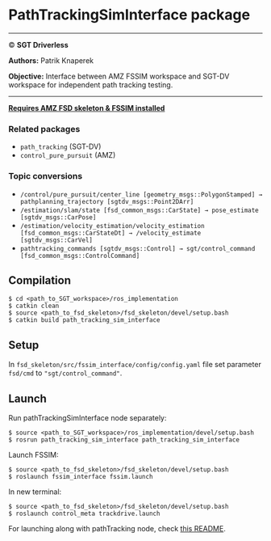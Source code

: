 # **PathTrackingSimInterface package**

___

© **SGT Driverless**

**Authors:** Patrik Knaperek

**Objective:** Interface between AMZ FSSIM workspace and SGT-DV workspace for independent path tracking testing.

___

**[Requires AMZ FSD skeleton & FSSIM installed](https://gitlab.com/sgt-driverless/simulation/fsd_skeleton/-/blob/sgt-noetic-devel/SGT-DV_install_man.md)**

### Related packages
* `path_tracking` (SGT-DV)
* `control_pure_pursuit` (AMZ)

### Topic conversions
* `/control/pure_pursuit/center_line [geometry_msgs::PolygonStamped] → pathplanning_trajectory [sgtdv_msgs::Point2DArr]`
* `/estimation/slam/state [fsd_common_msgs::CarState] → pose_estimate [sgtdv_msgs::CarPose]` 
* `/estimation/velocity_estimation/velocity_estimation [fsd_common_msgs::CarStateDt] → /velocity_estimate [sgtdv_msgs::CarVel]`
* `pathtracking_commands [sgtdv_msgs::Control] → sgt/control_command [fsd_common_msgs::ControlCommand]`

## Compilation
```
$ cd <path_to_SGT_workspace>/ros_implementation
$ catkin clean
$ source <path_to_fsd_skeleton>/fsd_skeleton/devel/setup.bash
$ catkin build path_tracking_sim_interface
```
## Setup
In `fsd_skeleton/src/fssim_interface/config/config.yaml` file set parameter `fsd/cmd` to `"sgt/control_command"`.

## Launch
Run pathTrackingSimInterface node separately:
```
$ source <path_to_SGT_workspace>/ros_implementation/devel/setup.bash
$ rosrun path_tracking_sim_interface path_tracking_sim_interface
```
Launch FSSIM:

```
$ source <path_to_fsd_skeleton>/fsd_skeleton/devel/setup.bash
$ roslaunch fssim_interface fssim.launch
```
In new terminal:
```
$ source <path_to_fsd_skeleton>/fsd_skeleton/devel/setup.bash
$ roslaunch control_meta trackdrive.launch
```

For launching along with pathTracking node, check [this README](../../path_tracking/README.md).